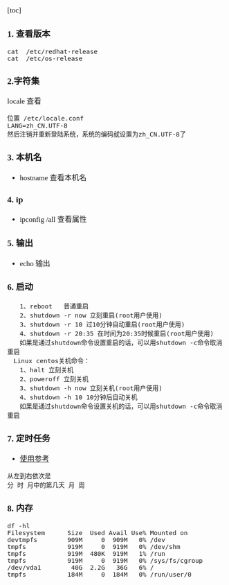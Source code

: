 <span  style="font-family: Simsun,serif; font-size: 17px; ">

[toc]

### 1. 查看版本
~~~
cat  /etc/redhat-release
cat  /etc/os-release
~~~

### 2.字符集

locale  查看
~~~
位置 /etc/locale.conf
LANG=zh_CN.UTF-8
然后注销并重新登陆系统，系统的编码就设置为zh_CN.UTF-8了
~~~ 

### 3. 本机名
- hostname 查看本机名

### 4. ip
- ipconfig /all 查看属性

### 5. 输出
- echo 输出

### 6. 启动
~~~
　　1、reboot   普通重启
　　2、shutdown -r now 立刻重启(root用户使用)
　　3、shutdown -r 10 过10分钟自动重启(root用户使用)
　　4、shutdown -r 20:35 在时间为20:35时候重启(root用户使用)
　　如果是通过shutdown命令设置重启的话，可以用shutdown -c命令取消重启
　Linux centos关机命令：
　　1、halt 立刻关机
　　2、poweroff 立刻关机
　　3、shutdown -h now 立刻关机(root用户使用)
　　4、shutdown -h 10 10分钟后自动关机
　　如果是通过shutdown命令设置关机的话，可以用shutdown -c命令取消重启
~~~

### 7. 定时任务

- [使用参考](https://www.cnblogs.com/peida/archive/2013/01/08/2850483.html)

~~~
从左到右依次是
分 时 月中的第几天 月 周
~~~

### 8. 内存

~~~
df -hl	
Filesystem      Size  Used Avail Use% Mounted on
devtmpfs        909M     0  909M   0% /dev
tmpfs           919M     0  919M   0% /dev/shm
tmpfs           919M  480K  919M   1% /run
tmpfs           919M     0  919M   0% /sys/fs/cgroup
/dev/vda1        40G  2.2G   36G   6% /
tmpfs           184M     0  184M   0% /run/user/0
~~~


</span>